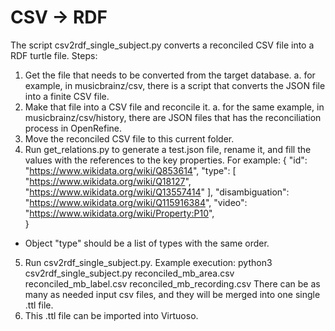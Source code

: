 # CSV -> RDF
The script csv2rdf_single_subject.py converts a reconciled CSV file into a RDF turtle file.
Steps:
1.  Get the file that needs to be converted from the target database.
    a. for example, in musicbrainz/csv, there is a script that converts the JSON file into a finite CSV file.
2.  Make that file into a CSV file and reconcile it.
    a. for the same example, in musicbrainz/csv/history, there are JSON files that has the reconciliation process in OpenRefine.
3.  Move the reconciled CSV file to this current folder.
4.  Run get_relations.py to generate a test.json file, rename it, and fill the values with the references to the key properties. For example:
{
    "id": "https://www.wikidata.org/wiki/Q853614",
    "type": [
        "https://www.wikidata.org/wiki/Q18127",
        "https://www.wikidata.org/wiki/Q13557414"
    ],
    "disambiguation": "https://www.wikidata.org/wiki/Q115916384",
    "video": "https://www.wikidata.org/wiki/Property:P10",      
}
* Object "type" should be a list of types with the same order.
5. Run csv2rdf_single_subject.py. Example execution:
python3 csv2rdf_single_subject.py reconciled_mb_area.csv reconciled_mb_label.csv reconciled_mb_recording.csv 
There can be as many as needed input csv files, and they will be merged into one single .ttl file.
6. This .ttl file can be imported into Virtuoso.
    